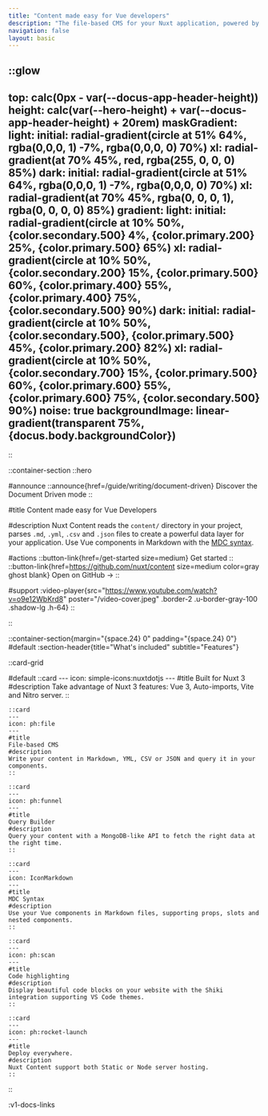 ```yaml
---
title: "Content made easy for Vue developers"
description: "The file-based CMS for your Nuxt application, powered by Markdown and Vue components."
navigation: false
layout: basic
---
```


::glow
---
top: calc(0px - var(--docus-app-header-height))
height: calc(var(--hero-height) + var(--docus-app-header-height) + 20rem) 
maskGradient: 
  light: 
    initial: radial-gradient(circle at 51% 64%, rgba(0,0,0, 1) -7%, rgba(0,0,0, 0) 70%)
    xl: radial-gradient(at 70% 45%, red, rgba(255, 0, 0, 0) 85%)
  dark: 
    initial: radial-gradient(circle at 51% 64%, rgba(0,0,0, 1) -7%, rgba(0,0,0, 0) 70%)
    xl: radial-gradient(at 70% 45%, rgba(0, 0, 0, 1), rgba(0, 0, 0, 0) 85%)
gradient:
  light:
    initial: radial-gradient(circle at 10% 50%, {color.secondary.500} 4%, {color.primary.200} 25%, {color.primary.500} 65%)
    xl: radial-gradient(circle at 10% 50%, {color.secondary.200} 15%, {color.primary.500} 60%, {color.primary.400} 55%, {color.primary.400} 75%, {color.secondary.500} 90%)
  dark:
    initial: radial-gradient(circle at 10% 50%, {color.secondary.500}, {color.primary.500} 45%, {color.primary.200} 82%)
    xl: radial-gradient(circle at 10% 50%, {color.secondary.700} 15%, {color.primary.500} 60%, {color.primary.600} 55%, {color.primary.600} 75%, {color.secondary.500} 90%)
noise: true
backgroundImage: linear-gradient(transparent 75%, {docus.body.backgroundColor})
---
::

::container-section
  ::hero

  #announce
    ::announce{href=/guide/writing/document-driven}
    Discover the Document Driven mode
    ::

  #title
  Content made easy for Vue Developers

  #description
  Nuxt Content reads the `content/` directory in your project, parses `.md`, `.yml`, `.csv` and `.json` files to create a powerful data layer for your application. Use Vue components in Markdown with the [MDC syntax](/guide/writing/mdc).

  #actions
    ::button-link{href=/get-started size=medium}
    Get started
    ::
    ::button-link{href=https://github.com/nuxt/content size=medium color=gray ghost blank}
    Open on GitHub →
    ::

  #support
  :video-player{src="https://www.youtube.com/watch?v=o9e12WbKrd8" poster="/video-cover.jpeg" .border-2 .u-border-gray-100 .shadow-lg .h-64}
  ::

::


::container-section{margin="{space.24} 0" padding="{space.24} 0"}
#default
  :section-header{title="What's included" subtitle="Features"}
  
  ::card-grid

  #default
    ::card
    ---
    icon: simple-icons:nuxtdotjs
    ---
    #title
    Built for Nuxt 3
    #description
    Take advantage of Nuxt 3 features: Vue 3, Auto-imports, Vite and Nitro server.
    ::

    ::card
    ---
    icon: ph:file
    ---
    #title
    File-based CMS
    #description
    Write your content in Markdown, YML, CSV or JSON and query it in your components.
    ::

    ::card
    ---
    icon: ph:funnel
    ---
    #title
    Query Builder
    #description
    Query your content with a MongoDB-like API to fetch the right data at the right time.
    ::

    ::card
    ---
    icon: IconMarkdown
    ---
    #title
    MDC Syntax
    #description
    Use your Vue components in Markdown files, supporting props, slots and nested components.
    ::

    ::card
    ---
    icon: ph:scan
    ---
    #title
    Code highlighting
    #description
    Display beautiful code blocks on your website with the Shiki integration supporting VS Code themes.
    ::

    ::card
    ---
    icon: ph:rocket-launch
    ---
    #title
    Deploy everywhere.
    #description
    Nuxt Content support both Static or Node server hosting.
    ::
::

:v1-docs-links
